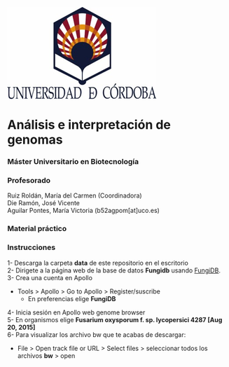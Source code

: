 ![](figures/uco.jpg)

# **Análisis e interpretación de genomas**

### Máster Universitario en Biotecnología


### **Profesorado**
Ruiz Roldán, María del Carmen (Coordinadora)  
Die Ramón, José Vicente  
Aguilar Pontes, María Victoria (b52agpom[at]uco.es)

### Material práctico 

### **Instrucciones**
1- Descarga la carpeta **data** de este repositorio en el escritorio  
2- Dirigete a la página web de la base de datos **Fungidb** usando [FungiDB](https://fungidb.org/fungidb/app).  
3- Crea una cuenta en Apollo  
- Tools > Apollo > Go to Apollo > Register/suscribe  
	- En preferencias elige **FungiDB**  

4- Inicia sesión en Apollo web genome browser  
5- En organismos elige **Fusarium oxysporum f. sp. lycopersici 4287 [Aug 20, 2015]**  
6- Para visualizar los archivo bw que te acabas de descargar:  
- File > Open track file or URL > Select files > seleccionar todos los archivos **bw** > open
	

